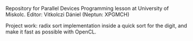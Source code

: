 Repository for Parallel Devices Programming lesson at University of Miskolc. Editor: Vitkolczi Dániel (Neptun: XPGMCH)

Project work: radix sort implementation inside a quick sort for the digit, and make it fast as possible with OpenCL.
